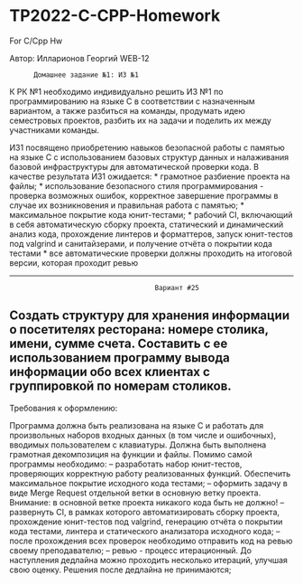 # TP2022-C-CPP-Homework
For C/Cpp Hw

Автор: Илларионов Георгий WEB-12

          Домашнее задание №1: ИЗ №1

К РК №1 необходимо индивидуально решить ИЗ №1 по программированию на языке С в соответствии с назначенным вариантом, а также разбиться на команды, продумать идею семестровых проектов, разбить их на задачи и поделить их между участниками команды.

ИЗ1 посвящено приобретению навыков безопасной работы с памятью на языке C с использованием базовых структур данных и налаживания базовой инфраструктуры для автоматической проверки кода. В качестве результата ИЗ1 ожидается:
    * грамотное разбиение проекта на файлы;
    * использование безопасного стиля программирования - проверка возможных ошибок, корректное завершение программы в случае их возникновения и правильная работа с памятью;
    * максимальное покрытие кода юнит-тестами;
    * рабочий CI, включающий в себя автоматическую сборку проекта, статический и динамический анализ кода, прохождение линтеров и форматтеров, запуск юнит-тестов под valgrind и санитайзерами, и получение отчёта о покрытии кода тестами
    * все автоматические проверки должны проходить на итоговой версии, которая проходит ревью


----------------------------------------------------------------------------------------------
                                        Вариант #25
Создать структуру для хранения информации о посетителях ресторана: номере столика, имени, сумме счета. Составить с ее использованием программу вывода информации обо всех клиентах с группировкой по номерам столиков.
---------------------------------------------------------------------------------------------

Требования к оформлению:

Программа должна быть реализована на языке C и работать для произвольных наборов входных данных (в том числе и ошибочных), вводимых пользователем с клавиатуры. Должна быть выполнена грамотная декомпозиция на функции и файлы.
Помимо самой программы необходимо:
    – разработать набор юнит-тестов, проверяющих корректную работу реализованных функций. Обеспечить максимальное покрытие исходного кода тестами;
    – оформить задачу в виде Merge Request отдельной ветки в основную ветку проекта.
Внимание: в основной ветке проекта никакого кода быть не должно!
    – развернуть CI, в рамках которого автоматизировать сборку проекта, прохождение юнит-тестов под valgrind, генерацию отчёта о покрытии кода тестами, линтера и статического анализатора исходного кода;
    – после прохождения всех проверок необходимо отправить код на ревью своему преподавателю;
    – ревью - процесс итерационный. До наступления дедлайна можно проходить несколько итераций, улучшая свою оценку. Решения после дедлайна не принимаются;
 
